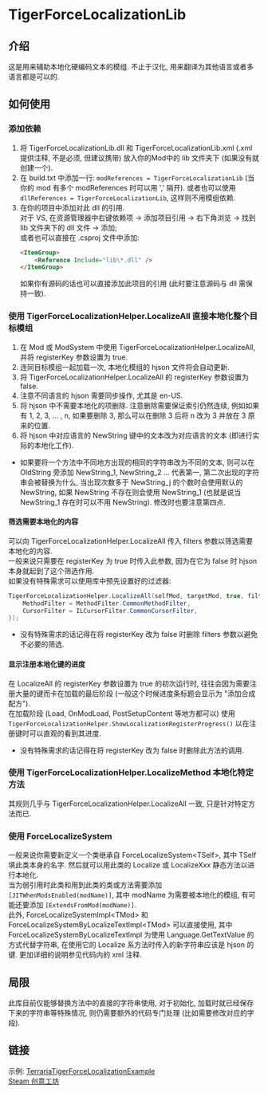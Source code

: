 # TigerForceLocalizationLib
 
## 介绍
 这是用来辅助本地化硬编码文本的模组.
 不止于汉化, 用来翻译为其他语言或者多语言都是可以的.

## 如何使用

### 添加依赖
1. 将 TigerForceLocalizationLib.dll 和 TigerForceLocalizationLib.xml (.xml 提供注释, 不是必须, 但建议携带) 放入你的Mod中的 lib 文件夹下 (如果没有就创建一个).
1. 在 build.txt 中添加一行: `modReferences = TigerForceLocalizationLib`  (当你的 mod 有多个 modReferences 时可以用 ',' 隔开).
    或者也可以使用 `dllReferences = TigerForceLocalizationLib`, 这样则不用模组依赖.
1. 在你的项目中添加对此 dll 的引用.<br/>
	对于 VS, 在资源管理器中右键依赖项 -> 添加项目引用 -> 右下角浏览 -> 找到 lib 文件夹下的 dll 文件 -> 添加;<br/>
	或者也可以直接在 .csproj 文件中添加:
	```HTML
	<ItemGroup>
		<Reference Include="lib\*.dll" />
	</ItemGroup>
	```
    如果你有源码的话也可以直接添加此项目的引用 (此时要注意源码与 dll 需保持一致).
### 使用 TigerForceLocalizationHelper.LocalizeAll 直接本地化整个目标模组
1. 在 Mod 或 ModSystem 中使用 TigerForceLocalizationHelper.LocalizeAll, 并将 registerKey 参数设置为 true.
1. 连同目标模组一起加载一次, 本地化模组的 hjson 文件将会自动更新.
1. 将 TigerForceLocalizationHelper.LocalizeAll 的 registerKey 参数设置为 false.
1. 注意不同语言的 hjson 需要同步操作, 尤其是 en-US.
1. 将 hjson 中不需要本地化的项删除. 注意删除需要保证索引仍然连续, 例如如果有 1, 2, 3, ... , n, 如果要删除 3, 那么可以在删除 3 后将 n 改为 3 并放在 3 原来的位置.
1. 将 hjson 中对应语言的 NewString 键中的文本改为对应语言的文本 (即进行实际的本地化工作).
- 如果要将一个方法中不同地方出现的相同的字符串改为不同的文本,
    则可以在 OldString 旁添加 NewString_1, NewString_2 ...
    代表第一, 第二次出现的字符串会被替换为什么,
    当出现次数多于 NewString_j 的个数时会使用默认的 NewString,
    如果 NewString 不存在则会使用 NewString_1 (也就是说当 NewString_1 存在时可以不用 NewString).
    修改时也要注意第四点.
#### 筛选需要本地化的内容
 可以向 TigerForceLocalizationHelper.LocalizeAll 传入 filters 参数以筛选需要本地化的内容.<br/>
 一般来说只需要在 registerKey 为 true 时传入此参数, 因为在它为 false 时 hjson 本身就起到了这个筛选作用.<br/>
 如果没有特殊需求可以使用库中预先设置好的过滤器:
```C#
TigerForceLocalizationHelper.LocalizeAll(selfMod, targetMod, true, filters: new() {
    MethodFilter = MethodFilter.CommonMethodFilter,
    CursorFilter = ILCursorFilter.CommonCursorFilter,
});
```
- 没有特殊需求的话记得在将 registerKey 改为 false 时删除 filters 参数以避免不必要的筛选.
#### 显示注册本地化键的进度
 在 LocalizeAll 的 registerKey 参数设置为 true 的初次运行时,
 往往会因为需要注册大量的键而卡在加载的最后阶段
 (一般这个时候进度条标题会显示为 "添加合成配方").<br/>
 在加载阶段 (Load, OnModLoad, PostSetupContent 等地方都可以) 使用 `TigerForceLocalizationHelper.ShowLocalizationRegisterProgress()`
 以在注册键时可以直观的看到其进度.

- 没有特殊需求的话记得在将 registerKey 改为 false 时删除此方法的调用.

### 使用 TigerForceLocalizationHelper.LocalizeMethod 本地化特定方法
其规则几乎与 TigerForceLocalizationHelper.LocalizeAll 一致, 只是针对特定方法而已.
### 使用 ForceLocalizeSystem
一般来说你需要新定义一个类继承自 ForceLocalizeSystem&lt;TSelf>,
其中 TSelf 填此类本身的名字.
然后就可以用此类的 Localize 或 LocalizeXxx 静态方法以进行本地化.<br/>
当为弱引用时此类和用到此类的类或方法需要添加 `[JITWhenModsEnabled(modName)]`,
其中 modName 为需要被本地化的模组, 有可能还要添加 `[ExtendsFromMod(modName)]`.<br/>
此外, ForceLocalizeSystemImpl&lt;TMod> 和 ForceLocalizeSystemByLocalizeTextImpl&lt;TMod>
可以直接使用, 其中 ForceLocalizeSystemByLocalizeTextImpl 为使用 Language.GetTextValue 的方式代替字符串,
在使用它的 Localize 系方法时传入的新字符串应该是 hjson 的键.
更加详细的说明参见代码内的 xml 注释.
## 局限
此库目前仅能够替换方法中的直接的字符串使用, 对于初始化, 加载时就已经保存下来的字符串等特殊情况,
则仍需要额外的代码专门处理 (比如需要修改对应的字段).
## 链接
示例: [TerrariaTigerForceLocalizationExample](https://github.com/TigerChenzzz/TerrariaTigerForceLocalizationExample)<br/>
[Steam 创意工坊](https://steamcommunity.com/sharedfiles/filedetails/?id=3358131784)
